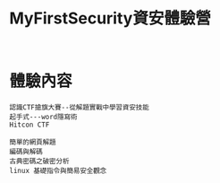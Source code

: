 # MyFirstSecurity資安體驗營
```


```

# 體驗內容
```
認識CTF搶旗大賽--從解題實戰中學習資安技能
起手式---word隱寫術
Hitcon CTF

簡單的網頁解題
編碼與解碼
古典密碼之破密分析
linux 基礎指令與簡易安全觀念
```
